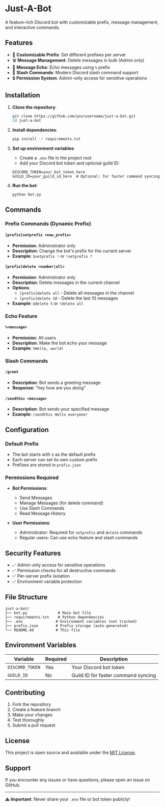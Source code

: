 # Just-A-Bot

A feature-rich Discord bot with customizable prefix, message management, and interactive commands.

## Features

- 🔧 **Customizable Prefix**: Set different prefixes per server
- 🗑️ **Message Management**: Delete messages in bulk (Admin only)
- 💬 **Message Echo**: Echo messages using `%` prefix
- 👋 **Slash Commands**: Modern Discord slash command support
- 🔒 **Permission System**: Admin-only access for sensitive operations

## Installation

1. **Clone the repository**:
   ```bash
   git clone https://github.com/yourusername/just-a-bot.git
   cd just-a-bot
   ```

2. **Install dependencies**:
   ```bash
   pip install -r requirements.txt
   ```

3. **Set up environment variables**:
   - Create a `.env` file in the project root
   - Add your Discord bot token and optional guild ID:
   ```env
   DISCORD_TOKEN=your_bot_token_here
   GUILD_ID=your_guild_id_here  # Optional: for faster command syncing
   ```

4. **Run the bot**:
   ```bash
   python bot.py
   ```

## Commands

### Prefix Commands (Dynamic Prefix)

#### `[prefix]setprefix <new_prefix>`
- **Permission**: Administrator only
- **Description**: Change the bot's prefix for the current server
- **Example**: `$setprefix !` or `!setprefix ?`

#### `[prefix]delete <number|all>`
- **Permission**: Administrator only
- **Description**: Delete messages in the current channel
- **Options**:
  - `[prefix]delete all` - Delete all messages in the channel
  - `[prefix]delete 10` - Delete the last 10 messages
- **Example**: `$delete 5` or `!delete all`

### Echo Feature

#### `%<message>`
- **Permission**: All users
- **Description**: Make the bot echo your message
- **Example**: `%Hello, world!`

### Slash Commands

#### `/greet`
- **Description**: Bot sends a greeting message
- **Response**: "hey how are you doing"

#### `/sendthis <message>`
- **Description**: Bot sends your specified message
- **Example**: `/sendthis Hello everyone!`

## Configuration

### Default Prefix
- The bot starts with `$` as the default prefix
- Each server can set its own custom prefix
- Prefixes are stored in `prefix.json`

### Permissions Required
- **Bot Permissions**:
  - Send Messages
  - Manage Messages (for delete command)
  - Use Slash Commands
  - Read Message History

- **User Permissions**:
  - Administrator: Required for `setprefix` and `delete` commands
  - Regular users: Can use echo feature and slash commands

## Security Features

- ✅ Admin-only access for sensitive operations
- ✅ Permission checks for all destructive commands
- ✅ Per-server prefix isolation
- ✅ Environment variable protection

## File Structure

```
just-a-bot/
├── bot.py              # Main bot file
├── requirements.txt    # Python dependencies
├── .env               # Environment variables (not tracked)
├── prefix.json        # Prefix storage (auto-generated)
└── README.md          # This file
```

## Environment Variables

| Variable | Required | Description |
|----------|----------|-------------|
| `DISCORD_TOKEN` | Yes | Your Discord bot token |
| `GUILD_ID` | No | Guild ID for faster command syncing |

## Contributing

1. Fork the repository
2. Create a feature branch
3. Make your changes
4. Test thoroughly
5. Submit a pull request

## License

This project is open source and available under the [MIT License](LICENSE).

## Support

If you encounter any issues or have questions, please open an issue on GitHub.

---

**⚠️ Important**: Never share your `.env` file or bot token publicly!